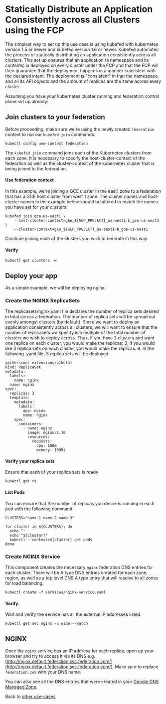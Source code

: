 # Statically Distribute an Application Consistently across all Clusters using the FCP

The simplest way to set up this use case is using kubefed with kubernetes version 1.5 or newer and kubefed version 1.6 or newer. Kubefed automates the process of statically distributing an application consistently across all clusters. This set up ensures that an application (a namespace and its contents) is deployed on every cluster under the FCP and that the FCP will then guarantee that the deployment happens in a manner consistent with the declared intent. The deployment is "consistent" in that the namespace and all its API objects and the amount of replicas are the same across every cluster.

Assuming you have your kubernetes cluster running and federation control plane set up already:

## Join clusters to your federation

Before proceeding, make sure we're using the newly created `federation` context to run our `kubefed join` commands.

```
kubectl config use-context federation
```

The `kubefed join` command joins each of the Kubernetes clusters from each zone. It is necessary to specify the host-cluster-context of the federation as well as the cluster-context of the kubernetes cluster that is being joined to the federation.

#### Use federation context
In this example, we're joining a GCE cluster in the east1 zone to a federation that has a GCE host cluster from west 1 zone. The cluster names and host-cluster names in the example below should be altered to match the names you have set for your clusters:

```
kubefed join gce-us-east1 \
    --host-cluster-context=gke_${GCP_PROJECT}_us-west1-b_gce-us-west1 \
    --cluster-context=gke_${GCP_PROJECT}_us-east1-b_gce-us-east1
```

Continue joining each of the clusters you wish to federate in this way.

#### Verify

```
kubectl get clusters -w
```

## Deploy your app

As a simple example, we will be deploying nginx.

### Create the NGINX ReplicaSets

The replicasets/nginx.yaml file declares the number of replica sets desired in total across a federation. The number of replica sets will be spread out evenly amongst clusters (by default). Since we want to deploy an application consistently across all clusters, we will want to ensure that the number of replicasets we specify is a multiple of the total number of clusters we wish to deploy across. Thus, if you have 3 clusters and want one replica on each cluster, you would make the replicas: 3, if you would like 3 replica sets on each cluster, you would make the replicas: 9. In the following .yaml file, 3 replica sets will be deployed.

```
apiVersion: extensions/v1beta1
kind: ReplicaSet
metadata:
  labels:
    name: nginx
  name: nginx
spec:
  replicas: 3
  template:
    metadata:
      labels:
        app: nginx
        name: nginx
    spec:
      containers:
        - name: nginx
          image: nginx:1.10
          resources:
            requests:
              cpu: 100m
              memory: 100Mi
```
#### Verify your replica sets

Ensure that each of your replica sets is ready
 
```
kubectl get rs
```

#### List Pods

You can ensure that the number of replicas you desire is running in each pod with the following command

```
CLUSTERS="name-1 name-2 name-3"
```

```
for cluster in ${CLUSTERS}; do
  echo ""
  echo "${cluster}"
  kubectl --context=${cluster} get pods
done
```

### Create NGINX Service

This component creates the necessary `nginx` federation DNS entries for each cluster. There will be A type DNS entries created for each zone, region, as well as a top level DNS A type entry that will resolve to all zones for load balancing.

```
kubectl create -f services/nginx-service.yaml
```

#### Verify

Wait and verify the service has all the external IP addresses listed:

```
kubectl get svc nginx -o wide --watch
```

## NGINX

Once the `nginx` service has an IP address for each replica, open up your browser and try to access it via its
DNS e.g. [http://nginx.default.federation.svc.federation.com/](http://nginx.default.federation.svc.federation.com/). Make sure to replace `federation.com` with your DNS name.

You can also see all the DNS entries that were created in your [Google DNS Managed Zone](https://console.cloud.google.com/networking/dns/zones).


Back to [other use-cases](../README.md#multi-cluster-use-cases)

